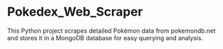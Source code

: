 # Pokedex_Web_Scraper
This Python project scrapes detailed Pokémon data from pokemondb.net  and stores it in a MongoDB database for easy querying and analysis.
